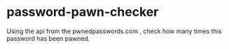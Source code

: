 # password-pawn-checker
Using the api from the pwnedpasswords.com , check how many times this password has been pawned.
